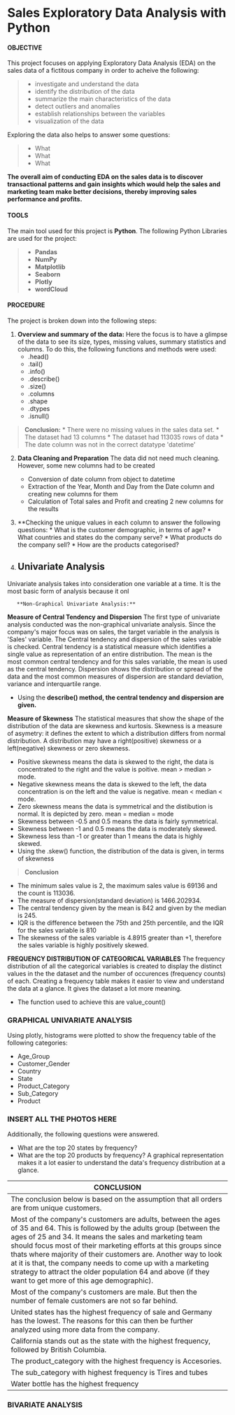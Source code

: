 # Sales Exploratory Data Analysis with Python

#### OBJECTIVE
This project focuses on applying Exploratory Data Analysis (EDA) on the sales data of a fictitous company in order to acheive the following:
> * investigate and understand the data
> * identify the distribution of the data
> * summarize the main characteristics of the data
> * detect outliers and anomalies
> * establish relationships between the variables
> * visualization of the data

Exploring the data also helps to answer some questions:
> * What
> * What
> * What
> 
**The overall aim of conducting EDA on the sales data is to discover transactional patterns and gain insights which would help the sales and marketing team make better decisions, thereby improving sales performance and profits.**

#### TOOLS
The main tool used for this project is **Python**. The following Python Libraries are used for the project:
> * **Pandas**
> * **NumPy**
> * **Matplotlib**
> * **Seaborn**
> * **Plotly**
> * **wordCloud**


#### PROCEDURE
The project is broken down into the following steps:

1.  **Overview and summary of the data:** 
    Here the focus is to have a glimpse of the data to see its size, types, missing values, summary statistics and columns. 
    To do this, the following functions and methods were used:
    * .head()
    * .tail()
    * .info()
    * .describe()
    * .size()
    * .columns
    * .shape
    * .dtypes
    * .isnull()
 > **Conclusion:**
    * There were no missing values in the sales data set.
    * The dataset had 13 columns
    * The dataset had 113035 rows of data
    * The date column was not in the correct datatype 'datetime'
   
  
 2. **Data Cleaning and Preparation**
    The data did not need much cleaning. However, some new columns had to be created
    * Conversion of date column from object to datetime
    * Extraction of the Year, Month and Day from the Date column and creating new columns for them
    * Calculation of Total sales and Profit and creating 2 new columns for the results
  
  3. **Checking the unique values in each column to answer the following questions:
    * What is the customer demographic, in terms of age?
    * What countries and states do the company serve?
    * What products do the company sell?
    * How are the products categorised?
   
  4. ## Univariate Analysis
  Univariate analysis takes into consideration one variable at a time. It is the most basic form of analysis because it onl
  
  
       **Non-Graphical Univariate Analysis:**
 **Measure of Central Tendency and Dispersion**
The first type of univariate analysis conducted was the non-graphical univariate analysis.
Since the company's major focus was on sales, the target variable in the analysis is 'Sales' variable. The Central tendency and dispersion of the sales variable is checked. Central tendency is a statistical measure which identifies a single value as representation of an entire distribution. The mean is the most common central tendency and for this sales variable, the mean is used as the central tendency. Dispersion shows the distribution or spread of the data and the most common measures of dispersion are standard deviation, variance and interquartile range. 
   * Using the **describe() method, the central tendency and dispersion are given.**
  
  **Measure of Skewness**
  The statistical measures that show the shape of the distribution of the data are skewness and kurtosis. Skewness is a measure of asymetry: it defines the extent to which a distribution differs from normal distribution. A distribution may have a right(positive) skewness or a left(negative) skewness or zero skewness. 
  * Positive skewness means the data is skewed to the right, the data is concentrated to the right and the value is poitive. mean > median > mode.
  * Negative skewness means the data is skewed to the left, the data concentration is on the left and the value is negative. mean < median < mode.
  * Zero skewness means the data is symmetrical and the distibution is normal. It is depicted by zero. mean = median = mode
  * Skewness between -0.5 and 0.5 means the data is fairly symmetrical.
  * Skewness between -1 and 0.5 means the data is moderately skewed.
  * Skewness less than -1 or greater than 1 means the data is highly skewed.
  * Using the .skew() function, the distribution of the data is given, in terms of skewness
   
  > **Conclusion**
  * The minimum sales value is 2, the maximum sales value is 69136 and the count is 113036.
  * The measure of dispersion(standard deviation) is 1466.202934.
  * The central tendency given by the mean is 842 and given by the median is 245.
  * IQR is the difference between the 75th and 25th percentile, and the IQR for the sales variable is 810
  * The skewness of the sales variable is 4.8915 greater than +1, therefore the sales variable is highly positively skewed.

**FREQUENCY DISTRIBUTION OF CATEGORICAL VARIABLES**
The frequency distribution of all the categorical variables is created to display the distinct values in the the dataset and the number of occurences (frequency counts) of each. Creating a frequency table makes it easier to view and understand the data at a glance. It gives the dataset a lot more meaning.
* The function used to achieve this are value_count()


### GRAPHICAL UNIVARIATE ANALYSIS
Using plotly, histograms were plotted to show the frequency table of the following categories:
* Age_Group
* Customer_Gender
* Country
* State
* Product_Category
* Sub_Category
* Product
### INSERT ALL THE PHOTOS HERE

Additionally, the following questions were answered.
* What are the top 20 states by frequency?
* What are the top 20 products by frequency?
A graphical representation makes it a lot easier to understand the data's frequency distribution at a glance. 

| CONCLUSION |
------------- |
| The conclusion below is based on the assumption that all orders are from unique customers. |
|  Most of the company's customers are adults, between the ages of 35 and 64. This is followed by the adults group (between the ages of 25 and 34. It means the sales and marketing team should focus most of their marketing efforts at this groups since thats where majority of their customers are. Another way to look at it is that, the company needs to come up with a marketing strategy to attract the older population 64 and above (if they want to get more of this age demographic). |
| Most of the company's customers are male. But then the number of female customers are not so far behind. |
| United states has the highest frequency of sale and Germany has the lowest. The reasons for this can then be further analyzed using more data from the company. |
| California stands out as the state with the highest frequency, followed by British Columbia. |
| The product_category with the highest frequency is Accesories. |
| The sub_category with highest frequency is Tires and tubes |
| Water bottle has the highest frequency | 


### BIVARIATE ANALYSIS





    
    

    

